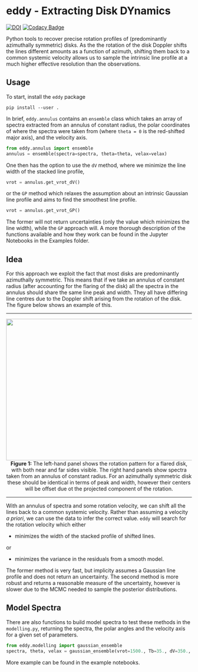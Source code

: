 # eddy - Extracting Disk DYnamics

[![DOI](https://zenodo.org/badge/DOI/10.5281/zenodo.1440052.svg)](https://doi.org/10.5281/zenodo.1440052)
[![Codacy Badge](https://api.codacy.com/project/badge/Grade/fc14f5eca31c418388424d4ec38a604b)](https://www.codacy.com/app/richteague/eddy?utm_source=github.com&amp;utm_medium=referral&amp;utm_content=richteague/eddy&amp;utm_campaign=Badge_Grade)

Python tools to recover precise rotation profiles of (predominantly azimuthally symmetric) disks. As the the rotation of the disk Doppler shifts the lines different amounts as a function of azimuth, shifting them back to a common systemic velocity allows us to sample the intrinsic line profile at a much higher effective resolution than the observations.

## Usage

To start, install the `eddy` package

```
pip install --user .
```

In brief, `eddy.annulus` contains an `ensemble` class which takes an array of spectra extracted from an annulus of constant radius, the polar coordinates of where the spectra were taken from (where `theta = 0` is the red-shifted major axis), and the velocity axis.

```python
from eddy.annulus import ensemble
annulus = ensemble(spectra=spectra, theta=theta, velax=velax)
```

One then has the option to use the `dV` method, where we minimize the line width of the stacked line profile,

```python
vrot = annulus.get_vrot_dV()
```

or the `GP` method which relaxes the assumption about an intrinsic Gaussian line profile and aims to find the smoothest line profile.

```python
vrot = annulus.get_vrot_GP()
```

The former will not return uncertainties (only the value which minimizes the line width), while the `GP` approach will. A more thorough description of the functions available and how they work can be found in the Jupyter Notebooks in the Examples folder.

## Idea

For this approach we exploit the fact that most disks are predominantly azimuthally symmetric. This means that if we take an annulus of constant radius (after accounting for the flaring of the disk) all the spectra in the annulus should share the same line peak and width. They all have differing line centres due to the Doppler shift arising from the rotation of the disk. The figure below shows an example of this.

---

<p align='center'>
  <img src="https://github.com/richteague/eddy/blob/master/docs/Images/first_moment_and_spectra.png" width="713.2" height="383"><br/>
  <b>Figure 1:</b> The left-hand panel shows the rotation pattern for a flared disk, with both near and far sides visible. The right hand panels show spectra taken from an annulus of constant radius. For an azimuthally symmetric disk these should be identical in terms of peak and width, however their centers will be offset due ot the projected component of the rotation.
</p>

---

With an annulus of spectra and some rotation velocity, we can shift all the lines back to a common systemic velocity. Rather than assuming a velocity _a priori_, we can use the data to infer the correct value. `eddy` will search for the rotation velocity which either

* minimizes the width of the stacked profile of shifted lines.

or 

* minimizes the variance in the residuals from a smooth model.

The former method is very fast, but implicity assumes a Gaussian line profile and does not return an uncertainty. The second method is more robust and returns a reasonable measure of the uncertainty, however is slower due to the MCMC needed to sample the posterior distributions.

## Model Spectra

There are also functions to build model spectra to test these methods in the `modelling.py`, returning the spectra, the polar angles and the velocity axis for a given set of parameters.

```python
from eddy.modelling import gaussian_ensemble
spectra, theta, velax = gaussian_ensemble(vrot=1500., Tb=35., dV=350., dV_chan=50., rms=3.)
```

More example can be found in the example notebooks.
